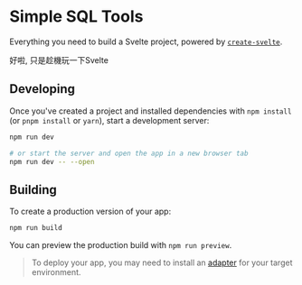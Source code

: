 # Simple SQL Tools
Everything you need to build a Svelte project, powered by [`create-svelte`](https://github.com/sveltejs/kit/tree/master/packages/create-svelte).

好啦, 只是趁機玩一下Svelte

## Developing

Once you've created a project and installed dependencies with `npm install` (or `pnpm install` or `yarn`), start a development server:

```bash
npm run dev

# or start the server and open the app in a new browser tab
npm run dev -- --open
```

## Building

To create a production version of your app:

```bash
npm run build
```

You can preview the production build with `npm run preview`.

> To deploy your app, you may need to install an [adapter](https://kit.svelte.dev/docs/adapters) for your target environment.
